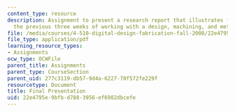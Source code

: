 ```yaml
---
content_type: resource
description: Assignment to present a research report that illustrates findings from
  the previous three weeks of working with a design, machining, and metal.
file: /media/courses/4-510-digital-design-fabrication-fall-2008/22e4795e9bfbd7883956ef6982dbcefe_presentation.pdf
file_type: application/pdf
learning_resource_types:
- Assignments
ocw_type: OCWFile
parent_title: Assignments
parent_type: CourseSection
parent_uid: 277c3119-db57-9d4a-6227-70f572fe229f
resourcetype: Document
title: Final Presentation
uid: 22e4795e-9bfb-d788-3956-ef6982dbcefe
---
```

